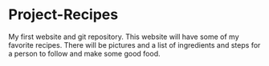 # Project-Recipes
My first website and git repository.
This website will have some of my favorite recipes. There will be pictures and a list of 
ingredients and steps for a person to follow and make some good food.

